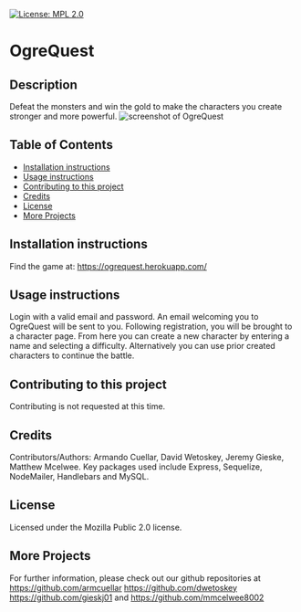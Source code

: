 
[![License: MPL 2.0](https://img.shields.io/badge/License-MPL_2.0-brightgreen.svg)](https://opensource.org/licenses/MPL-2.0)
# OgreQuest

## Description
Defeat the monsters and win the gold to make the  characters you create stronger and more powerful.
![screenshot of OgreQuest](./public/img/OgreQuest.PNG?raw=true)


## Table of Contents
* [Installation instructions ](#Installation-instructions)
* [Usage instructions ](#Usage-instructions)
* [Contributing to this project ](#Contributing-to-this-project)
* [Credits](#Credits)
* [License](#License)
* [More Projects](#More-Projects)


## Installation instructions 
Find the game at: https://ogrequest.herokuapp.com/

## Usage instructions 
Login with a valid email and password. An email welcoming you to OgreQuest will be sent to you. Following registration, you will be brought to a character page. From here you can create a new character by entering a name and selecting a difficulty. Alternatively you can use prior created characters to continue the battle.

## Contributing to this project
Contributing is not requested at this time.

## Credits
Contributors/Authors: Armando Cuellar, David Wetoskey, Jeremy Gieske, Matthew Mcelwee. Key packages used include Express, Sequelize, NodeMailer, Handlebars and MySQL.

## License
Licensed under the Mozilla Public 2.0 license.

## More Projects
For further information, please check out our github repositories at https://github.com/armcuellar https://github.com/dwetoskey https://github.com/gieskj01 and https://github.com/mmcelwee8002
